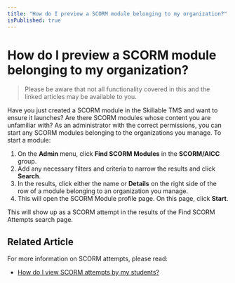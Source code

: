 ```yaml
---
title: "How do I preview a SCORM module belonging to my organization?"
isPublished: true
---
```


# How do I preview a SCORM module belonging to my organization?

> Please be aware that not all functionality covered in this and the linked articles may be available to you.

Have you just created a SCORM module in the Skillable TMS and want to ensure it launches? Are there SCORM modules whose content you are unfamiliar with? As an administrator with the correct permissions, you can start any SCORM modules belonging to the organizations you manage. To start a module:

1. On the **Admin** menu, click **Find SCORM Modules** in the **SCORM/AICC** group.
1. Add any necessary filters and criteria to narrow the results and click **Search**.
1. In the results, click either the name or **Details** on the right side of the row of a module belonging to an organization you manage.
1. This will open the SCORM Module profile page. On this page, click **Start**.

This will show up as a SCORM attempt in the results of the Find SCORM Attempts search page.

## Related Article
For more information on SCORM attempts, please read:
- [How do I view SCORM attempts by my students?](view-scorm-attempts.md)
